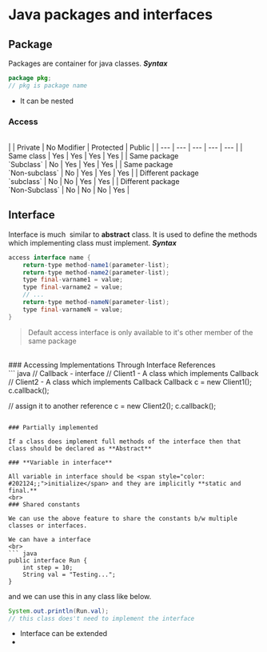 # Java packages and interfaces

## Package

Packages are container for java classes.
***Syntax***

``` java
package pkg;
// pkg is package name
```

* It can be nested

### Access
<br>
|  | Private | No Modifier | Protected | Public |
| --- | --- | --- | --- | --- |
| Same class | Yes | Yes | Yes | Yes |
| Same package<br>`Subclass` | No | Yes | Yes | Yes |
| Same package<br>`Non-subclass` | No | Yes | Yes | Yes |
| Different package <br>`subclass` | No | No | Yes | Yes |
| Different package<br>`Non-Subclass` | No | No | No | Yes |

## Interface

Interface is much  similar to **abstract** class. It is used to define the methods which implementing class must implement.
***Syntax***
<br>
``` java
access interface name {
    return-type method-name1(parameter-list);
    return-type method-name2(parameter-list);
    type final-varname1 = value;
    type final-varname2 = value;
    // ...
    return-type method-nameN(parameter-list);
    type final-varnameN = value;
}
```

> Default access interface is only available to it's other member of the same package

<br>
### Accessing Implementations Through Interface References
<br>
``` java
// Callback - interface
// Client1 - A class which implements Callback
// Client2 - A class which implements Callback
Callback c = new Client1();
c.callback();

// assign it to another reference
c = new Client2();
c.callback();
```

### Partially implemented

If a class does implement full methods of the interface then that class should be declared as **Abstract**

### **Variable in interface**

All variable in interface should be <span style="color:  #202124;;">initialize</span> and they are implicitly **static and final.**
<br>
### Shared constants

We can use the above feature to share the constants b/w multiple classes or interfaces.

We can have a interface
<br>
``` java
public interface Run {
	int step = 10;
	String val = "Testing...";
}
```

and we can use this in any class like below.
<br>
``` java
System.out.println(Run.val);
// this class does't need to implement the interface
```

* Interface can be extended
*
